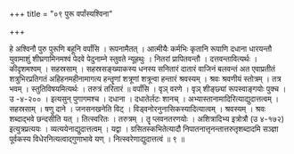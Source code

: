 +++
title = "०९ पुरू वर्पांस्यश्विना"

+++

हे अश्विनौ पुरु पुरूणि बहूनि वर्पांसि । रूपनामैतत् । आत्मीयैः कर्मभिः कृतानि रूपाणि दधाना धारयन्तौ युवामाशुं शीघ्रगामिनमश्वं पेदवे पेदुनाम्ने स्तुवते न्यूहथुः । नितरां प्रापितवन्तौ । दत्तवन्तावित्यर्थः । कीदृशमश्वम् । सहस्रसाम् । सहस्रसङ्ख्याकस्य धनस्य सनितारं दातारं वाजिनं बलवन्तं अत एवाप्रतीतं शत्रुभिरप्रतिगतं अहिहनमहीनामागत्य हन्तॄणां शत्रूणां शत्रून्वा हन्तारं श्रवस्यम् । श्रवः श्रवणीयं स्तोत्रम् । तत्र भवम् । स्तुतिविषयमित्यर्थः । तरुत्रं तरितारं ॥ वर्पांसि । वृञ् वरणे । वृञ् शीङ्छ्यां रूपस्वाङ्गयोः पुक्च । उ -४-२०० । इत्यसुन् पुगागमश्च । दधाना । दधातेर्लटः शानच् । अभ्यास्तानामादिरित्याद्युदात्तत्वम् । सहस्रसाम् । षणु दाने । जनसनखनेति विट् । विड्वनोरनुनासिकस्यादित्यात्वम् । श्रवस्यम् । श्रवः शब्दाद्भवे छन्दसीति यत् । तित्स्वरितः । तरुत्रम् । तॄ प्लवनतरणयोः । अशित्रादिभ्य इत्रोत्रौ (उ ४-१७२) इत्युत्रप्रत्ययः । व्यत्ययेनाद्युदात्तत्वम् । यद्वा । ग्रसितस्कभितेत्यादौ निपातनात्तृनन्तात्तरुतृशब्दादमि सञ्ज्ञा पूर्वकस्य विधेरनित्यत्वाद्गुणाभावे यण् । नित्स्वरेणाद्युदात्तत्वं ॥ ९ ॥
